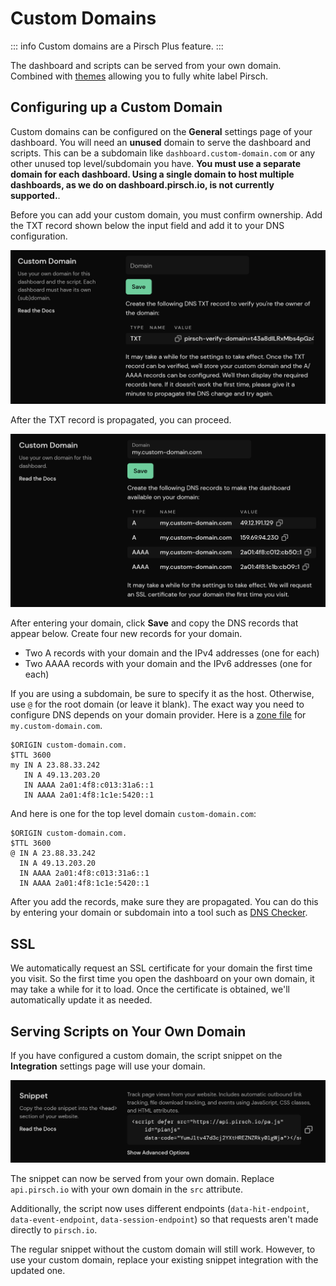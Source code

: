 # Custom Domains

::: info
Custom domains are a Pirsch Plus feature.
:::

The dashboard and scripts can be served from your own domain. Combined with [themes](/advanced/theme) allowing you to fully white label Pirsch.

## Configuring up a Custom Domain

Custom domains can be configured on the **General** settings page of your dashboard. You will need an **unused** domain to serve the dashboard and scripts. This can be a subdomain like `dashboard.custom-domain.com` or any other unused top level/subdomain you have. **You must use a separate domain for each dashboard. Using a single domain to host multiple dashboards, as we do on dashboard.pirsch.io, is not currently supported.**.

Before you can add your custom domain, you must confirm ownership. Add the TXT record shown below the input field and add it to your DNS configuration.

![Custom Domain Settings TXT Record](../static/advanced/custom-domain-settings-txt.png)

After the TXT record is propagated, you can proceed.

![Custom Domain Settings](../static/advanced/custom-domain-settings.png)

After entering your domain, click **Save** and copy the DNS records that appear below. Create four new records for your domain.

* Two A records with your domain and the IPv4 addresses (one for each)
* Two AAAA records with your domain and the IPv6 addresses (one for each)

If you are using a subdomain, be sure to specify it as the host. Otherwise, use `@` for the root domain (or leave it blank). The exact way you need to configure DNS depends on your domain provider. Here is a [zone file](https://en.wikipedia.org/wiki/Zone_file) for `my.custom-domain.com`.

```
$ORIGIN custom-domain.com.
$TTL 3600
my IN A 23.88.33.242
   IN A 49.13.203.20
   IN AAAA 2a01:4f8:c013:31a6::1
   IN AAAA 2a01:4f8:1c1e:5420::1
```

And here is one for the top level domain `custom-domain.com`:

```
$ORIGIN custom-domain.com.
$TTL 3600
@ IN A 23.88.33.242
  IN A 49.13.203.20
  IN AAAA 2a01:4f8:c013:31a6::1
  IN AAAA 2a01:4f8:1c1e:5420::1
```

After you add the records, make sure they are propagated. You can do this by entering your domain or subdomain into a tool such as [DNS Checker](https://dnschecker.org/).

## SSL

We automatically request an SSL certificate for your domain the first time you visit. So the first time you open the dashboard on your own domain, it may take a while for it to load. Once the certificate is obtained, we'll automatically update it as needed.

## Serving Scripts on Your Own Domain

If you have configured a custom domain, the script snippet on the **Integration** settings page will use your domain.

![Custom Domain Snippets](../static/advanced/custom-domain-snippets.png)

The snippet can now be served from your own domain. Replace `api.pirsch.io` with your own domain in the `src` attribute.

Additionally, the script now uses different endpoints (`data-hit-endpoint`, `data-event-endpoint`, `data-session-endpoint`) so that requests aren't made directly to `pirsch.io`.

The regular snippet without the custom domain will still work. However, to use your custom domain, replace your existing snippet integration with the updated one.
